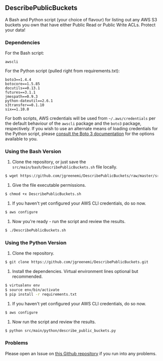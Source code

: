 ## DescribePublicBuckets

A Bash and Python script (your choice of flavour) for listing out any AWS S3 buckets you own that have either Public Read or Public Write ACLs. Protect your data!

### Dependencies

For the Bash script:
```
awscli
```

For the Python script (pulled right from requirements.txt):
```
boto3==1.4.4
botocore==1.5.85
docutils==0.13.1
futures==3.1.1
jmespath==0.9.3
python-dateutil==2.6.1
s3transfer==0.1.10
six==1.10.0
```

For both scripts, AWS credentials will be used from `~/.aws/credentials` per the default behaviour of the `awscli` package and the `boto3` package, respectively. If you wish to use an alternate means of loading credentials for the Python script, please [consult the Boto 3 documentation](http://boto3.readthedocs.io/en/latest/guide/configuration.html) for the options available to you.

### Using the Bash Version

1. Clone the repository, or just save the `src/main/bash/DescribePublicBuckets.sh` file locally.
```bash
$ wget https://github.com/jgreenemi/DescribePublicBuckets/raw/master/src/main/bash/DescribePublicBuckets.sh
```
1. Give the file executable permissions.
```bash
$ chmod +x DescribePublicBuckets.sh
```
1. If you haven't yet configured your AWS CLI credentials, do so now.
```bash
$ aws configure
```
1. Now you're ready - run the script and review the results.
```bash
$ ./DescribePublicBuckets.sh
```

### Using the Python Version

1. Clone the repository.
```bash
$ git clone https://github.com/jgreenemi/DescribePublicBuckets.git
```
1. Install the dependencies. Virtual environment lines optional but recommended.
```bash
$ virtualenv env
$ source env/bin/activate
$ pip install -r requirements.txt
```
1. If you haven't yet configured your AWS CLI credentials, do so now.
```bash
$ aws configure
```
1. Now run the script and review the results.
```bash
$ python src/main/python/describe_public_buckets.py
```

### Problems

Please open an Issue on [this Github repository](https://github.com/jgreenemi/DescribePublicBuckets/issues) if you run into any problems.
